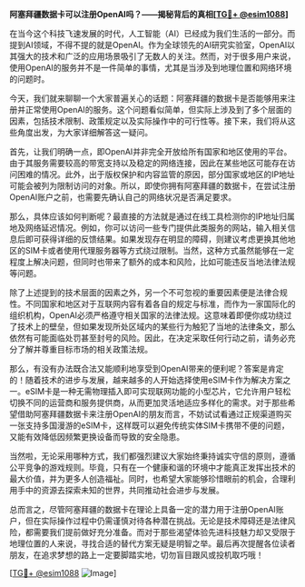 **阿塞拜疆数据卡可以注册OpenAI吗？——揭秘背后的真相[[TG💪+ @esim1088](https://t.me/s/esim1088)]**

在当今这个科技飞速发展的时代，人工智能（AI）已经成为我们生活的一部分。而提到AI领域，不得不提的就是OpenAI。作为全球领先的AI研究实验室，OpenAI以其强大的技术和广泛的应用场景吸引了无数人的关注。然而，对于很多用户来说，使用OpenAI的服务并不是一件简单的事情，尤其是当涉及到地理位置和网络环境的问题时。

今天，我们就来聊聊一个大家普遍关心的话题：阿塞拜疆的数据卡是否能够用来注册并正常使用OpenAI的服务。这个问题看似简单，但实际上涉及到了多个层面的因素，包括技术限制、政策规定以及实际操作中的可行性等。接下来，我们将从这些角度出发，为大家详细解答这一疑问。

首先，让我们明确一点，即OpenAI并非完全开放给所有国家和地区使用的平台。由于其服务需要较高的带宽支持以及稳定的网络连接，因此在某些地区可能存在访问困难的情况。此外，出于版权保护和内容监管的原因，部分国家或地区的IP地址可能会被列为限制访问的对象。所以，即使你拥有阿塞拜疆的数据卡，在尝试注册OpenAI账户之前，也需要先确认自己的网络状况是否满足要求。

那么，具体应该如何判断呢？最直接的方法就是通过在线工具检测你的IP地址归属地及网络延迟情况。例如，你可以访问一些专门提供此类服务的网站，输入相关信息后即可获得详细的反馈结果。如果发现存在明显的障碍，则建议考虑更换其他地区的SIM卡或者使用代理服务器等方式绕过限制。当然，这种方式虽然能够在一定程度上解决问题，但同时也带来了额外的成本和风险，比如可能违反当地法律法规等问题。

除了上述提到的技术层面的因素之外，另一个不可忽视的重要因素便是法律合规性。不同国家和地区对于互联网内容有着各自的规定与标准，而作为一家国际化的组织机构，OpenAI必须严格遵守相关国家的法律法规。这意味着即便你成功绕过了技术上的壁垒，但如果发现所处区域内的某些行为触犯了当地的法律条文，那么依然有可能面临处罚甚至封号的风险。因此，在决定采取任何行动之前，请务必充分了解并尊重目标市场的相关政策法规。

那么，有没有办法既合法又能顺利地享受到OpenAI带来的便利呢？答案是肯定的！随着技术的进步与发展，越来越多的人开始选择使用eSIM卡作为解决方案之一。eSIM卡是一种无需物理插入即可实现联网功能的小型芯片，它允许用户轻松切换不同的运营商和服务提供商，从而更加灵活地适应多样化的需求。对于那些希望借助阿塞拜疆数据卡来注册OpenAI的朋友而言，不妨试试看通过正规渠道购买一张支持多国漫游的eSIM卡，这样既可以避免传统实体SIM卡携带不便的问题，又能有效降低因频繁更换设备而导致的安全隐患。

当然啦，无论采用哪种方式，我们都强烈建议大家始终秉持诚实守信的原则，遵循公平竞争的游戏规则。毕竟，只有在一个健康和谐的环境中才能真正发挥出技术的最大价值，并为更多人创造福祉。同时，也希望大家能够珍惜眼前的机会，合理利用手中的资源去探索未知的世界，共同推动社会进步与发展。

总而言之，尽管阿塞拜疆的数据卡在理论上具备一定的潜力用于注册OpenAI账户，但在实际操作过程中仍需谨慎对待各种潜在挑战。无论是技术障碍还是法律风险，都需要我们提前做好充分准备。而对于那些渴望体验先进科技魅力却又受限于地理位置的人来说，寻找合适的替代方案无疑是明智之举。最后再次提醒各位读者朋友，在追求梦想的路上一定要脚踏实地，切勿盲目跟风或投机取巧哦！

[[TG💪+ @esim1088](https://t.me/s/esim1088) ![Image](https://i.postimg.cc/4NQfJmqS/Snipaste-2025-05-13-00-14-12.png)]